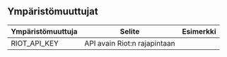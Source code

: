 ## Ympäristömuuttujat

| Ympäristömuuttuja | Selite                       | Esimerkki |
|-------------------|------------------------------|-----------|
| RIOT_API_KEY      | API avain Riot:n rajapintaan |           |
